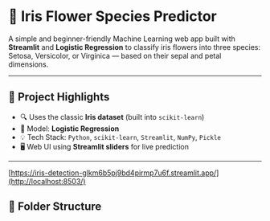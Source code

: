 # 🌸 Iris Flower Species Predictor

A simple and beginner-friendly Machine Learning web app built with **Streamlit** and **Logistic Regression** to classify iris flowers into three species: Setosa, Versicolor, or Virginica — based on their sepal and petal dimensions.

---

## 📌 Project Highlights

- 🔍 Uses the classic **Iris dataset** (built into `scikit-learn`)
- 🧠 Model: **Logistic Regression**
- 💡 Tech Stack: `Python`, `scikit-learn`, `Streamlit`, `NumPy`, `Pickle`
- 🖥️ Web UI using **Streamlit sliders** for live prediction

---
[https://iris-detection-glkm6b5pj9bd4pirmp7u6f.streamlit.app/](http://localhost:8503/)

## 📁 Folder Structure

